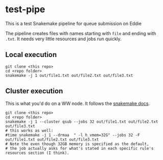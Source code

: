 # test-pipe
This is a test Snakemake pipeline for queue submission on Eddie

The pipeline creates files with names starting with `file` and ending with `.txt`. It needs very little resources and jobs run quickly.

## Local execution
```
git clone <this repo>
cd <repo folder>
snakemake -j 1 out/file1.txt out/file2.txt out/file3.txt
```

## Cluster execution
This is what you'd do on a WW node. It follows the [snakemake docs](https://snakemake.readthedocs.io/en/stable/executing/cluster.html#generic-cluster-support).
```
git clone <this repo>
cd <repo folder>
snakemake -j 1 --cluster qsub --jobs 32 out/file1.txt out/file2.txt out/file3.txt
# this works as well:
#time snakemake -j 1 --drmaa  " -l h_vmem=32G" --jobs 32 -F out/file1.txt out/file2.txt out/file3.txt
# Note the even though 32GB memory is specified as the default,
# the job actually asks for what's stated in each specific rule's resources section (I think).
```
